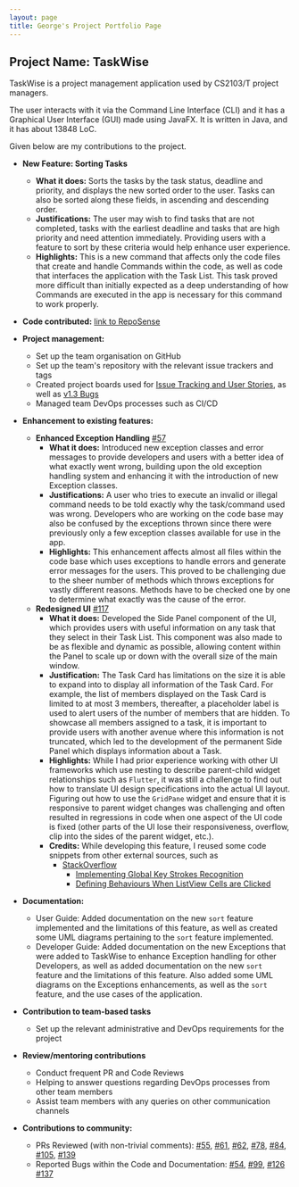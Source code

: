 ```yaml
---
layout: page
title: George's Project Portfolio Page
---
```


## Project Name: TaskWise

TaskWise is a project management application used by CS2103/T project managers.

The user interacts with it via the Command Line Interface (CLI) and it has a Graphical User
Interface (GUI) made using JavaFX. It is written in Java, and it has about 13848 LoC.

Given below are my contributions to the project.

* **New Feature: Sorting Tasks**
  * **What it does:** Sorts the tasks by the task status, deadline and priority, and displays the new sorted
    order to the user. Tasks can also be sorted along these fields, in ascending and descending order.
  * **Justifications:** The user may wish to find tasks that are not completed, tasks with the earliest deadline and
    tasks that are high priority and need attention immediately. Providing users with a feature to sort by these
    criteria would help enhance user experience.
  * **Highlights:** This is a new command that affects only the code files that create and handle Commands within
    the code, as well as code that interfaces the application with the Task List.
    This task proved more difficult than initially expected as a deep understanding of how
    Commands are executed in the app is necessary for this command to work properly.

* **Code contributed:** [link to RepoSense](https://nus-cs2103-ay2324s1.github.io/tp-dashboard/?search=&sort=groupTitle&sortWithin=title&timeframe=commit&mergegroup=&groupSelect=groupByRepos&breakdown=true&checkedFileTypes=docs~functional-code~test-code&since=2023-09-22&tabOpen=true&tabType=authorship&tabAuthor=asdfghjkxd&tabRepo=AY2324S1-CS2103T-T17-1%2Ftp%5Bmaster%5D&authorshipIsMergeGroup=false&authorshipFileTypes=docs~functional-code~test-code&authorshipIsBinaryFileTypeChecked=false&authorshipIsIgnoredFilesChecked=false)

* **Project management:**
  * Set up the team organisation on GitHub
  * Set up the team's repository with the relevant issue trackers and tags
  * Created project boards used for [Issue Tracking and User Stories](https://github.com/orgs/AY2324S1-CS2103T-T17-1/projects/1),
    as well as [v1.3 Bugs](https://github.com/orgs/AY2324S1-CS2103T-T17-1/projects/3)
  * Managed team DevOps processes such as CI/CD

* **Enhancement to existing features:**
  * **Enhanced Exception Handling** [#57](https://github.com/AY2324S1-CS2103T-T17-1/tp/pull/57)
    * **What it does:** Introduced new exception classes and error messages to provide developers and users with a
      better idea of what exactly went wrong, building upon the old exception handling system and enhancing it with
      the introduction of new Exception classes.
    * **Justifications:** A user who tries to execute an invalid or illegal command needs to be told exactly why the
      task/command used was wrong. Developers who are working on the code base may also be confused by the exceptions
      thrown since there were previously only a few exception classes available for use in the app.
    * **Highlights:** This enhancement affects almost all files within the code base which uses exceptions to handle
      errors and generate error messages for the users. This proved to be challenging due to the sheer number of methods
      which throws exceptions for vastly different reasons. Methods have to be checked one by one to determine what
      exactly was the cause of the error.
  * **Redesigned UI** [#117](https://github.com/AY2324S1-CS2103T-T17-1/tp/pull/117)
    * **What it does:** Developed the Side Panel component of the UI, which provides users with useful information on
      any task that they select in their Task List. This component was also made to be as flexible and dynamic as
      possible, allowing content within the Panel to scale up or down with the overall size of the main window.
    * **Justification:** The Task Card has limitations on the size it is able to expand into to display all information
      of the Task Card. For example, the list of members displayed on the Task Card is limited to at most 3 members, thereafter,
      a placeholder label is used to alert users of the number of members that are hidden. To showcase all members assigned
      to a task, it is important to provide users with another avenue where this information is not truncated,
      which led to the development of the permanent Side Panel which displays information about a Task.
    * **Highlights:** While I had prior experience working with other UI frameworks which use nesting to describe
      parent-child widget relationships such as `Flutter`, it was still a challenge to find out how to translate UI design
      specifications into the actual UI layout. Figuring out how to use the `GridPane` widget and ensure that it is responsive
      to parent widget changes was challenging and often resulted in regressions in code when one aspect of the UI code is fixed
      (other parts of the UI lose their responsiveness, overflow, clip into the sides of the parent widget, etc.).
    * **Credits:** While developing this feature, I reused some code snippets from other external sources, such as
      * [StackOverflow](https://stackoverflow.com/)
        * [Implementing Global Key Strokes Recognition](https://copyprogramming.com/howto/implementing-a-global-key-press-for-javafx-methods)
        * [Defining Behaviours When ListView Cells are Clicked](https://stackoverflow.com/questions/52184611/javafx-keep-oldvalue-and-newvalue-of-listview-the-same-when-condition-has-not-b)

* **Documentation:**
  * User Guide: Added documentation on the new `sort` feature implemented and the limitations of this feature, as well as created some
    UML diagrams pertaining to the `sort` feature implemented.
  * Developer Guide: Added documentation on the new Exceptions that were added to TaskWise to enhance Exception handling
    for other Developers, as well as added documentation on the new `sort` feature and the limitations of this feature.
    Also added some UML diagrams on the Exceptions enhancements, as well as the `sort` feature, and the use cases of the application.

* **Contribution to team-based tasks**
  * Set up the relevant administrative and DevOps requirements for the project

* **Review/mentoring contributions**
  * Conduct frequent PR and Code Reviews
  * Helping to answer questions regarding DevOps processes from other team members
  * Assist team members with any queries on other communication channels

* **Contributions to community:**
  * PRs Reviewed (with non-trivial comments): [#55](https://github.com/AY2324S1-CS2103T-T17-1/tp/pull/55),
    [#61](https://github.com/AY2324S1-CS2103T-T17-1/tp/pull/61),
    [#62](https://github.com/AY2324S1-CS2103T-T17-1/tp/pull/62),
    [#78](https://github.com/AY2324S1-CS2103T-T17-1/tp/pull/78),
    [#84](https://github.com/AY2324S1-CS2103T-T17-1/tp/pull/84),
    [#105](https://github.com/AY2324S1-CS2103T-T17-1/tp/pull/105),
    [#139](https://github.com/AY2324S1-CS2103T-T17-1/tp/pull/139)
  * Reported Bugs within the Code and Documentation: [#54](https://github.com/AY2324S1-CS2103T-T17-1/tp/issues/54),
    [#99](https://github.com/AY2324S1-CS2103T-T17-1/tp/issues/99),
    [#126](https://github.com/AY2324S1-CS2103T-T17-1/tp/issues/126)
    [#137](https://github.com/AY2324S1-CS2103T-T17-1/tp/issues/137)
